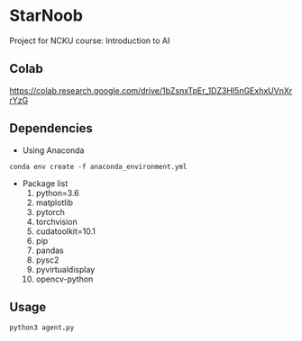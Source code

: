 # StarNoob
Project for NCKU course: Introduction to AI 

## Colab
https://colab.research.google.com/drive/1bZsnxTpEr_1DZ3HI5nGExhxUVnXrrYzG

## Dependencies
- Using Anaconda
```
conda env create -f anaconda_environment.yml
```
- Package list
  1. python=3.6
  2. matplotlib
  3. pytorch
  4. torchvision
  5. cudatoolkit=10.1
  6. pip
  7. pandas
  8. pysc2
  9. pyvirtualdisplay
  10. opencv-python

## Usage
```
python3 agent.py
```
